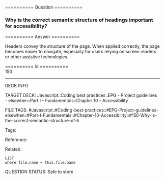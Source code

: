 ========== Question ==========  

### Why is the correct semantic structure of headings important for accessibility?  

========== Answer ==========  

Headers convey the structure of the page. When applied correctly, the page becomes easier to navigate, especially for users relying on screen readers or other assistive technologies.

========== Id ==========  
150

---

DECK INFO

TARGET DECK: Javascript::Coding best practices::EPG - Project guidelines - elsewhen::Part I - Fundamentals::Chapter 10 - Accessibility

FILE TAGS: #Javascript::#Coding-best-practices::#EPG-Project-guidelines-elsewhen::#Part-I-Fundamentals::#Chapter-10-Accessibility::#150-Why-is-the-correct-semantic-structure-of-h

Tags:

Reference:

Related:

```dataview
LIST
where file.name = this.file.name
```

QUESTION STATUS: Safe to store
